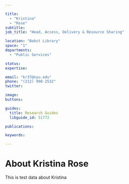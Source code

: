 ```yaml
---

title:
  - "Kristina"
  - "Rose"
subtitle: 
job_title: "Head, Access, Delivery & Resource Sharing"

location: "Bobst Library"
space: "1"
departments:
  - "Public Services"

status: 
expertise:

email: "kr37@nyu.edu"
phone: "(212) 998-2532"
twitter: 

image: 
buttons:

guides:
  title: Research Guides
  libguide_id: 51772

publications:

keywords:

---
```


# About Kristina Rose

This is test data about Kristina
